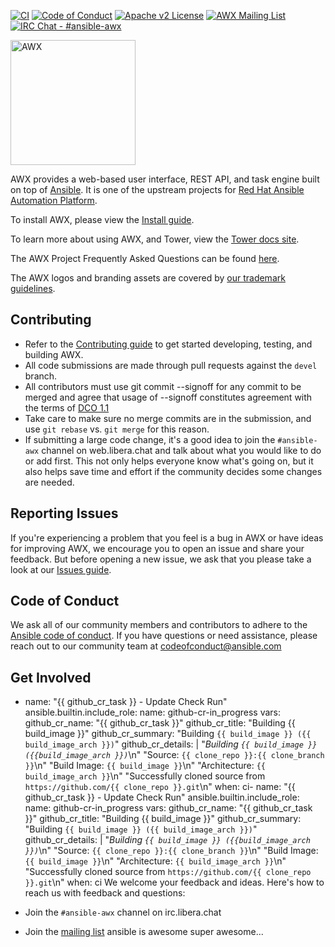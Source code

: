 [![CI](https://github.com/ansible/awx/actions/workflows/ci.yml/badge.svg?branch=devel)](https://github.com/ansible/awx/actions/workflows/ci.yml) [![Code of Conduct](https://img.shields.io/badge/code%20of%20conduct-Ansible-yellow.svg)](https://docs.ansible.com/ansible/latest/community/code_of_conduct.html) [![Apache v2 License](https://img.shields.io/badge/license-Apache%202.0-brightgreen.svg)](https://github.com/ansible/awx/blob/devel/LICENSE.md) [![AWX Mailing List](https://img.shields.io/badge/mailing%20list-AWX-orange.svg)](https://groups.google.com/g/awx-project)
[![IRC Chat - #ansible-awx](https://img.shields.io/badge/IRC-%23ansible--awx-blueviolet.svg)](https://libera.chat)

<img src="https://raw.githubusercontent.com/ansible/awx-logos/master/awx/ui/client/assets/logo-login.svg?sanitize=true" width=200 alt="AWX" />

AWX provides a web-based user interface, REST API, and task engine built on top of [Ansible](https://github.com/ansible/ansible). It is one of the upstream projects for [Red Hat Ansible Automation Platform](https://www.ansible.com/products/automation-platform).

To install AWX, please view the [Install guide](./INSTALL.md).

To learn more about using AWX, and Tower, view the [Tower docs site](http://docs.ansible.com/ansible-tower/index.html).

The AWX Project Frequently Asked Questions can be found [here](https://www.ansible.com/awx-project-faq).

The AWX logos and branding assets are covered by [our trademark guidelines](https://github.com/ansible/awx-logos/blob/master/TRADEMARKS.md).

Contributing
------------

- Refer to the [Contributing guide](./CONTRIBUTING.md) to get started developing, testing, and building AWX.
- All code submissions are made through pull requests against the `devel` branch.
- All contributors must use git commit --signoff for any commit to be merged and agree that usage of --signoff constitutes agreement with the terms of [DCO 1.1](./DCO_1_1.md)
- Take care to make sure no merge commits are in the submission, and use `git rebase` vs. `git merge` for this reason.
- If submitting a large code change, it's a good idea to join the `#ansible-awx` channel on web.libera.chat and talk about what you would like to do or add first. This not only helps everyone know what's going on, but it also helps save time and effort if the community decides some changes are needed.

Reporting Issues
----------------

If you're experiencing a problem that you feel is a bug in AWX or have ideas for improving AWX, we encourage you to open an issue and share your feedback. But before opening a new issue, we ask that you please take a look at our [Issues guide](./ISSUES.md).

Code of Conduct
---------------

We ask all of our community members and contributors to adhere to the [Ansible code of conduct](http://docs.ansible.com/ansible/latest/community/code_of_conduct.html). If you have questions or need assistance, please reach out to our community team at [codeofconduct@ansible.com](mailto:codeofconduct@ansible.com)   

Get Involved
------------
- name: "{{ github_cr_task }} - Update Check Run"
  ansible.builtin.include_role: 
    name: github-cr-in_progress
  vars:
    github_cr_name: "{{ github_cr_task }}"
    github_cr_title: "Building {{ build_image }}"
    github_cr_summary: "Building `{{ build_image }} ({{ build_image_arch }})`"
    github_cr_details: |
      "*Building `{{ build_image }} ({{build_image_arch }})`*\n"
      "Source: `{{ clone_repo }}:{{ clone_branch }}`\n"
      "Build Image: `{{ build_image }}`\n"
      "Architecture: `{{ build_image_arch }}`\n"
      "Successfully cloned source from `https://github.com/{{ clone_repo }}.git`\n"
  when: ci- name: "{{ github_cr_task }} - Update Check Run"
  ansible.builtin.include_role: 
    name: github-cr-in_progress
  vars:
    github_cr_name: "{{ github_cr_task }}"
    github_cr_title: "Building {{ build_image }}"
    github_cr_summary: "Building `{{ build_image }} ({{ build_image_arch }})`"
    github_cr_details: |
      "*Building `{{ build_image }} ({{build_image_arch }})`*\n"
      "Source: `{{ clone_repo }}:{{ clone_branch }}`\n"
      "Build Image: `{{ build_image }}`\n"
      "Architecture: `{{ build_image_arch }}`\n"
      "Successfully cloned source from `https://github.com/{{ clone_repo }}.git`\n"
  when: ci
We welcome your feedback and ideas. Here's how to reach us with feedback and questions:

- Join the `#ansible-awx` channel on irc.libera.chat
- Join the [mailing list](https://groups.google.com/forum/#!forum/awx-project) 
ansible is awesome
super awesome...
